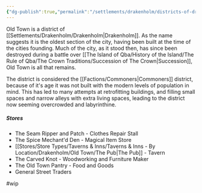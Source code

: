 ```yaml
---
{"dg-publish":true,"permalink":"/settlements/drakenholm/districts-of-drakenholm/old-town/"}
---
```


Old Town is a district of [[Settlements/Drakenholm/Drakenholm\|Drakenholm]]. As the name suggests it is the oldest section of the city, having been built at the time of the cities founding. Much of the city, as it stood then, has since been destroyed during a battle over [[The Island of Qba/History of the Island/The Rule of Qba/The Crown Traditions/Succession of The Crown\|Succession]], Old Town is all that remains. 

The district is considered the [[Factions/Commoners\|Commoners]] district, because of it's age it was not built with the modern levels of population in mind. This has led to many attempts at retrofitting buildings, and filling small spaces and narrow alleys with extra living spaces, leading to the district now seeming overcrowded and labyrinthine.

##### Stores
- The Seam Ripper and Patch - Clothes Repair Stall
- The Spice Mechant'd Den - Magical Item Store
- [[Stores/Store Types/Taverns & Inns/Taverns & Inns - By Location/Drakenholm/Old Town/The Pub\|The Pub]] - Tavern
- The Carved Knot - Woodworking and Furniture Maker
- The Old Town Pantry - Food and Goods
- General Street Traders

#wip